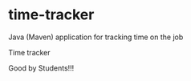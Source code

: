 # time-tracker
Java (Maven) application for tracking time on the job

Time tracker

Good by Students!!!
